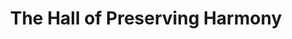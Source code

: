 ---
title: The Hall of Preserving Harmony
division: the three Halls of the Outer Court
licence: Not Yet
licence-url: https://pic.baike.soso.com/ugc/baikepic2/2827/20201226202743-56128593_jpeg_750_680_50696.jpg/0
image-url: https://img.dpm.org.cn/Uploads/Picture/2020/07/03/s5efedbf9edae0.jpg
time: Ming dynasty & Qing dynasty
para: Height 29.50m, Floor area 1240.00m2
intro: The Hall of Preserving Harmony (Chinese:保和殿) was built in the 18th year of the Ming dynasty (1420) and was known as the Hall of Honour(谨身殿) at the beginning of the Ming dynasty, before being renamed the Hall of Jianji (建极殿) in the 41st year of the Ming dynasty (1562) and The Hall of Preserving Harmony in the 2nd year of the Qing dynasty (1645). 
intro2: The Hall of Preserving Harmony was used differently in the Ming and Qing dynasties, where the emperor used to change his clothes before the Ming dynasty ceremonies, and when the empress and the crown prince was crowned, the emperor was congratulated in this hall. In the Qing dynasty, every year on New Year's Eve and the 15th day of the first month, the emperor gave a feast to foreign clans, princes and ministers of one or two grades, which were very spectacular scenes. In addition, the family feast and each of the Imperial examinations are held in The Hall of Preserving Harmony.
tags: test, test2, test3
layout: exhibit
---
